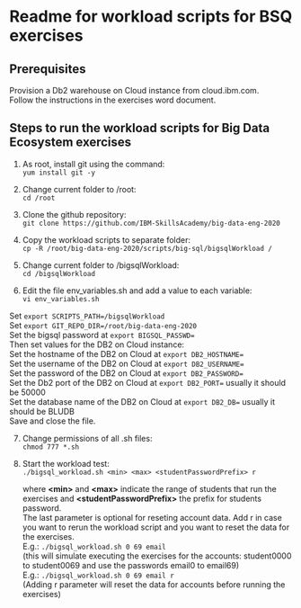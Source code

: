 # Readme for workload scripts for BSQ exercises
## Prerequisites
Provision a Db2 warehouse on Cloud instance from cloud.ibm.com. <br>Follow the instructions in the exercises word document.
## Steps to run the workload scripts for Big Data Ecosystem exercises
1. As root, install git using the command:<br>
`yum install git -y`
  
2. Change current folder to /root:<br>
`cd /root`

3. Clone the github repository:<br>
`git clone https://github.com/IBM-SkillsAcademy/big-data-eng-2020`

4. Copy the workload scripts to separate folder:<br>
`cp -R /root/big-data-eng-2020/scripts/big-sql/bigsqlWorkload /`

5. Change current folder to /bigsqlWorkload:<br>
`cd /bigsqlWorkload`

6. Edit the file env_variables.sh and add a value to each variable:<br>
`vi env_variables.sh`

Set `export SCRIPTS_PATH=/bigsqlWorkload`<br>
Set `export GIT_REPO_DIR=/root/big-data-eng-2020`<br>
Set the bigsql password at `export BIGSQL_PASSWD=`<br>
Then set values for the DB2 on Cloud instance:<br>
Set the hostname of the DB2 on Cloud at `export DB2_HOSTNAME=`<br>
Set the username of the DB2 on Cloud at `export DB2_USERNAME=`<br>
Set the password of the DB2 on Cloud at `export DB2_PASSWORD=`<br>
Set the Db2 port of the DB2 on Cloud at `export DB2_PORT=` usually it should be 50000<br>
Set the database name of the DB2 on Cloud at `export DB2_DB=` usually it should be BLUDB<br>
Save and close the file.<br>

7. Change permissions of all .sh files:<br>
`chmod 777 *.sh`

8. Start the workload test:<br>
`./bigsql_workload.sh <min> <max> <studentPasswordPrefix> r`

   where **\<min\>** and **\<max\>** indicate the range of students that run the exercises and **\<studentPasswordPrefix\>** the prefix for students password.
   <br> The last parameter is optional for reseting account data. Add r in case you want to rerun the workload script and you want to reset the data for the exercises.
   <br>E.g.: `./bigsql_workload.sh 0 69 email` 
   <br> (this will simulate executing the exercises for the accounts: student0000 to student0069 and use the passwords email0 to email69)
   <br>E.g.: `./bigsql_workload.sh 0 69 email r`
   <br> (Adding r parameter will reset the data for accounts before running the exercises)


